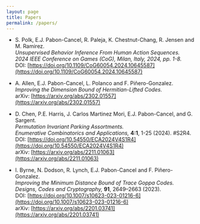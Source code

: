 ```yaml
---
layout: page
title: Papers
permalink: /papers/
---
```


- S. Polk, E.J. Pabon-Cancel, R. Paleja, K. Chestnut-Chang, R. Jensen and M. Ramirez.  
  *Unsupervised Behavior Inference From Human Action Sequences.*  
  *2024 IEEE Conference on Games (CoG), Milan, Italy, 2024, pp. 1-8.*  
  DOI: [https://doi.org/10.1109/CoG60054.2024.10645587](https://doi.org/10.1109/CoG60054.2024.10645587)

- A. Allen, E.J. Pabon-Cancel, L. Polanco and F. Piñero-Gonzalez.  
  *Improving the Dimension Bound of Hermitian-Lifted Codes.*  
  arXiv: [https://arxiv.org/abs/2302.01557](https://arxiv.org/abs/2302.01557)

- D. Chen, P.E. Harris, J. Carlos Martinez Mori, E.J. Pabon-Cancel, and G. Sargent.  
  *Permutation Invariant Parking Assortments.*  
  *Enumerative Combinatorics and Applications,* **4:1**, 1-25 (2024). #S2R4.  
  DOI: [https://doi.org/10.54550/ECA2024V4S1R4](https://doi.org/10.54550/ECA2024V4S1R4)  
  arXiv: [https://arxiv.org/abs/2211.01063](https://arxiv.org/abs/2211.01063)

- I. Byrne, N. Dodson, R. Lynch, E.J. Pabon-Cancel and F. Piñero-Gonzalez.  
  *Improving the Minimum Distance Bound of Trace Goppa Codes.*  
  *Designs, Codes and Cryptography,* **91**, 2649–2663 (2023).  
  DOI: [https://doi.org/10.1007/s10623-023-01216-6](https://doi.org/10.1007/s10623-023-01216-6)  
  arXiv: [https://arxiv.org/abs/2201.03741](https://arxiv.org/abs/2201.03741)
